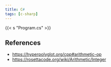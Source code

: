 ```yaml
---
title: C#
tags: [c-sharp]
---
```


{{< s "Program.cs" >}}

## References

- <https://hyperpolyglot.org/cpp#arithmetic-op>
- <https://rosettacode.org/wiki/Arithmetic/Integer>
